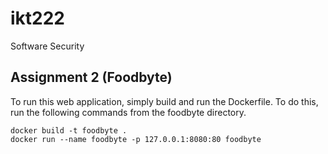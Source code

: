 # ikt222
Software Security 

## Assignment 2 (Foodbyte)
To run this web application, simply build and run the Dockerfile.
To do this, run the following commands from the foodbyte directory.
```shell
docker build -t foodbyte .
docker run --name foodbyte -p 127.0.0.1:8080:80 foodbyte
```

